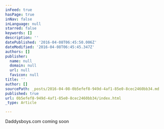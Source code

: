 ```yaml
---
inFeed: true
hasPage: true
inNav: false
inLanguage: null
starred: false
keywords: []
description: ''
datePublished: '2016-04-08T06:45:50.006Z'
dateModified: '2016-04-08T06:45:45.347Z'
authors: []
publisher:
  name: null
  domain: null
  url: null
  favicon: null
title: ''
author: []
sourcePath: _posts/2016-04-08-0b5efef8-949d-4af1-85e0-8cec2460bb34.md
published: true
url: 0b5efef8-949d-4af1-85e0-8cec2460bb34/index.html
_type: Article

---
```

Daddysboys.com coming soon